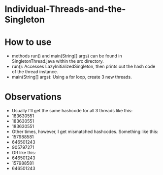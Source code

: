 # Individual-Threads-and-the-Singleton

# How to use
- methods run() and main(String[] args) can be found in SingletonThread.java within the src directory.
- run(): Accesses LazyInitializedSingleton, then prints out the hash code of the thread instance.
- main(String[] args): Using a for loop, create 3 new threads.

# Observations
- Usually I'll get the same hashcode for all 3 threads like this:
- 183630551
- 183630551
- 183630551
- Other times, however, I get mismatched hashcodes. Something like this:
- 157988581
- 646501243
- 905797271
- OR like this:
- 646501243 
- 157988581
- 646501243
